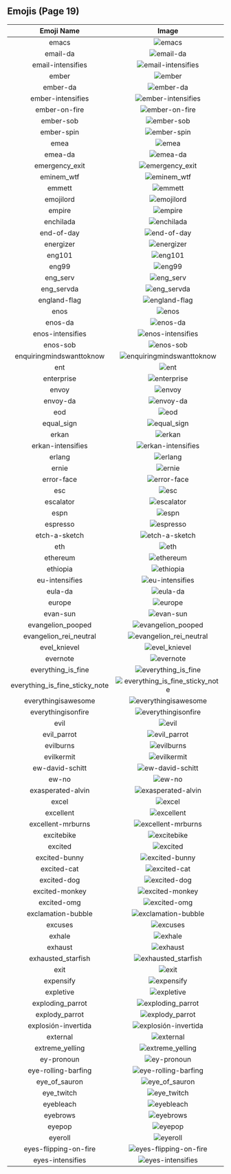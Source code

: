 
  ## Emojis (Page 19)
  |Emoji Name|Image|
  | :-: | :-: |
  |emacs| ![emacs](/output/emacs.png)|
  |email-da| ![email-da](/output/email-da.png)|
  |email-intensifies| ![email-intensifies](/output/email-intensifies.gif)|
  |ember| ![ember](/output/ember.png)|
  |ember-da| ![ember-da](/output/ember-da.png)|
  |ember-intensifies| ![ember-intensifies](/output/ember-intensifies.gif)|
  |ember-on-fire| ![ember-on-fire](/output/ember-on-fire.gif)|
  |ember-sob| ![ember-sob](/output/ember-sob)|
  |ember-spin| ![ember-spin](/output/ember-spin.gif)|
  |emea| ![emea](/output/emea.png)|
  |emea-da| ![emea-da](/output/emea-da.png)|
  |emergency_exit| ![emergency_exit](/output/emergency_exit.png)|
  |eminem_wtf| ![eminem_wtf](/output/eminem_wtf.gif)|
  |emmett| ![emmett](/output/emmett.jpg)|
  |emojilord| ![emojilord](/output/emojilord.jpg)|
  |empire| ![empire](/output/empire.png)|
  |enchilada| ![enchilada](/output/enchilada.png)|
  |end-of-day| ![end-of-day](/output/end-of-day.png)|
  |energizer| ![energizer](/output/energizer.gif)|
  |eng101| ![eng101](/output/eng101.gif)|
  |eng99| ![eng99](/output/eng99.gif)|
  |eng_serv| ![eng_serv](/output/eng_serv.png)|
  |eng_servda| ![eng_servda](/output/eng_servda.png)|
  |england-flag| ![england-flag](/output/england-flag.png)|
  |enos| ![enos](/output/enos.png)|
  |enos-da| ![enos-da](/output/enos-da.png)|
  |enos-intensifies| ![enos-intensifies](/output/enos-intensifies.gif)|
  |enos-sob| ![enos-sob](/output/enos-sob.png)|
  |enquiringmindswanttoknow| ![enquiringmindswanttoknow](/output/enquiringmindswanttoknow.png)|
  |ent| ![ent](/output/ent.png)|
  |enterprise| ![enterprise](/output/enterprise.jpg)|
  |envoy| ![envoy](/output/envoy.png)|
  |envoy-da| ![envoy-da](/output/envoy-da.png)|
  |eod| ![eod](/output/eod.png)|
  |equal_sign| ![equal_sign](/output/equal_sign.png)|
  |erkan| ![erkan](/output/erkan.png)|
  |erkan-intensifies| ![erkan-intensifies](/output/erkan-intensifies.gif)|
  |erlang| ![erlang](/output/erlang.png)|
  |ernie| ![ernie](/output/ernie.png)|
  |error-face| ![error-face](/output/error-face.png)|
  |esc| ![esc](/output/esc.png)|
  |escalator| ![escalator](/output/escalator.jpg)|
  |espn| ![espn](/output/espn.png)|
  |espresso| ![espresso](/output/espresso.jpg)|
  |etch-a-sketch| ![etch-a-sketch](/output/etch-a-sketch.gif)|
  |eth| ![eth](/output/eth.png)|
  |ethereum| ![ethereum](/output/ethereum.png)|
  |ethiopia| ![ethiopia](/output/ethiopia.png)|
  |eu-intensifies| ![eu-intensifies](/output/eu-intensifies.gif)|
  |eula-da| ![eula-da](/output/eula-da.png)|
  |europe| ![europe](/output/europe.png)|
  |evan-sun| ![evan-sun](/output/evan-sun.png)|
  |evangelion_pooped| ![evangelion_pooped](/output/evangelion_pooped.png)|
  |evangelion_rei_neutral| ![evangelion_rei_neutral](/output/evangelion_rei_neutral.png)|
  |evel_knievel| ![evel_knievel](/output/evel_knievel.jpg)|
  |evernote| ![evernote](/output/evernote.png)|
  |everything_is_fine| ![everything_is_fine](/output/everything_is_fine.gif)|
  |everything_is_fine_sticky_note| ![everything_is_fine_sticky_note](/output/everything_is_fine_sticky_note.png)|
  |everythingisawesome| ![everythingisawesome](/output/everythingisawesome.png)|
  |everythingisonfire| ![everythingisonfire](/output/everythingisonfire.gif)|
  |evil| ![evil](/output/evil.png)|
  |evil_parrot| ![evil_parrot](/output/evil_parrot.gif)|
  |evilburns| ![evilburns](/output/evilburns.png)|
  |evilkermit| ![evilkermit](/output/evilkermit.png)|
  |ew-david-schitt| ![ew-david-schitt](/output/ew-david-schitt.png)|
  |ew-no| ![ew-no](/output/ew-no.png)|
  |exasperated-alvin| ![exasperated-alvin](/output/exasperated-alvin.png)|
  |excel| ![excel](/output/excel.png)|
  |excellent| ![excellent](/output/excellent.png)|
  |excellent-mrburns| ![excellent-mrburns](/output/excellent-mrburns.gif)|
  |excitebike| ![excitebike](/output/excitebike.gif)|
  |excited| ![excited](/output/excited.gif)|
  |excited-bunny| ![excited-bunny](/output/excited-bunny.gif)|
  |excited-cat| ![excited-cat](/output/excited-cat.gif)|
  |excited-dog| ![excited-dog](/output/excited-dog.gif)|
  |excited-monkey| ![excited-monkey](/output/excited-monkey.gif)|
  |excited-omg| ![excited-omg](/output/excited-omg.gif)|
  |exclamation-bubble| ![exclamation-bubble](/output/exclamation-bubble.gif)|
  |excuses| ![excuses](/output/excuses.png)|
  |exhale| ![exhale](/output/exhale.png)|
  |exhaust| ![exhaust](/output/exhaust.jpg)|
  |exhausted_starfish| ![exhausted_starfish](/output/exhausted_starfish.png)|
  |exit| ![exit](/output/exit)|
  |expensify| ![expensify](/output/expensify.png)|
  |expletive| ![expletive](/output/expletive.png)|
  |exploding_parrot| ![exploding_parrot](/output/exploding_parrot)|
  |explody_parrot| ![explody_parrot](/output/explody_parrot.gif)|
  |explosión-invertida| ![explosión-invertida](/output/explosión-invertida)|
  |external| ![external](/output/external.gif)|
  |extreme_yelling| ![extreme_yelling](/output/extreme_yelling.gif)|
  |ey-pronoun| ![ey-pronoun](/output/ey-pronoun.png)|
  |eye-rolling-barfing| ![eye-rolling-barfing](/output/eye-rolling-barfing.png)|
  |eye_of_sauron| ![eye_of_sauron](/output/eye_of_sauron.jpg)|
  |eye_twitch| ![eye_twitch](/output/eye_twitch.gif)|
  |eyebleach| ![eyebleach](/output/eyebleach.gif)|
  |eyebrows| ![eyebrows](/output/eyebrows.gif)|
  |eyepop| ![eyepop](/output/eyepop.gif)|
  |eyeroll| ![eyeroll](/output/eyeroll)|
  |eyes-flipping-on-fire| ![eyes-flipping-on-fire](/output/eyes-flipping-on-fire.gif)|
  |eyes-intensifies| ![eyes-intensifies](/output/eyes-intensifies.gif)|
  